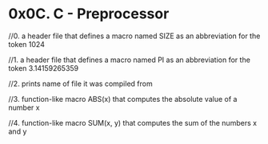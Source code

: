 # 0x0C. C - Preprocessor

//0. a header file that defines a macro named SIZE as an abbreviation for the token 1024

//1. a header file that defines a macro named PI as an abbreviation for the token 3.14159265359

//2. prints name of file it was compiled from

//3. function-like macro ABS(x) that computes the absolute value of a number x

//4. function-like macro SUM(x, y) that computes the sum of the numbers x and y